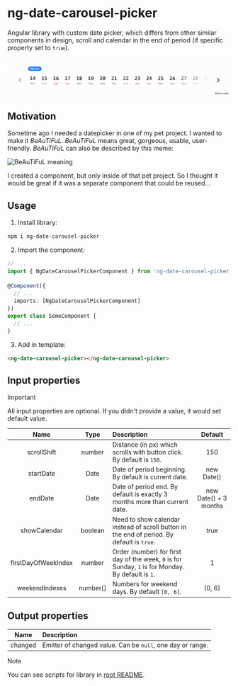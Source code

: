 # ng-date-carousel-picker

Angular library with custom date picker, which differs from other similar components in design, scroll and calendar in the end of period (if specific property set to `true`).

![Demonstration](./demo.gif "Demonstration gif")

## Motivation

Sometime ago I needed a datepicker in one of my pet project. I wanted to make it *BeAuTiFuL*. *BeAuTiFuL* means great, gorgeous, usable, user-friendly. *BeAuTiFuL* can also be described by this meme:

![BeAuTiFuL meaning](https://i.ytimg.com/vi/7ADUWRW__xk/hqdefault.jpg "BeAuTiFuL")

I created a component, but only inside of that pet project. So I thought it would be great if it was a separate component that could be reused...

## Usage

1. Install library:

```bash
npm i ng-date-carousel-picker
```

2. Import the component:

```typescript
// ...
import { NgDateCarouselPickerComponent } from 'ng-date-carousel-picker';

@Component({
  // ...
  imports: [NgDateCarouselPickerComponent]
})
export class SomeComponent {
  // ...
}
```

3. Add in template:

```html
<ng-date-carousel-picker></ng-date-carousel-picker>
```

## Input properties

> [!IMPORTANT]  
> All input properties are optional. If you didn't provide a value, it would set default value.

| Name                | Type             | Description                                                                                         | Default               |
|:-------------------:|:----------------:|:--------------------------------------------------------------------------------------------------- |:---------------------:|
| scrollShift         | number           | Distance (in px) which scrolls with button click. By default is `150`.                              | 150                   |
| startDate           | Date             | Date of period beginning. By default is current date.                                               | new Date()            |
| endDate             | Date             | Date of period end. By default is exactly 3 months more than current date.                          | new Date() + 3 months |
| showCalendar        | boolean          | Need to show calendar instead of scroll button in the end of period. By default is `true`.          | true                  |
| firstDayOfWeekIndex | number           | Order (number) for first day of the week, `0` is for Sunday, `1` is for Monday. By default is `1`.  | 1                     |
| weekendIndexes      | number[]         | Numbers for weekend days. By default `[0, 6]`.                                                      | [0, 6]                |

## Output properties

| Name              | Description                                                              |
|:-----------------:|:------------------------------------------------------------------------ |
| changed           | Emitter of changed value. Can be `null`, one day or range.               |

> [!NOTE]  
> You can see scripts for library in [root README](../../README.md).

